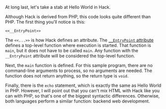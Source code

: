 At long last, let's take a stab at Hello World in Hack.

Although Hack is derived from PHP, this code looks quite
different than PHP. The first thing you'll notice is this:

```hack
<<__EntryPoint>>
```

The `<<...>>` is how Hack defines an attribute. The
[`__EntryPoint` attribute][1] defines a top-level function
where execution is started. That function is `main`, but it
does not have to be called `main`. Any function with the
`__EntryPoint` attribute will be considered the top-level
function.

Next, the `main` function is defined. For this sample program,
there are no command-line arguments to process, so no arguments are
needed. The function does not return anything, so the return type
is `void`.

Finally, there is the `echo` statement, which is exactly the same
as Hello World in PHP. However, I will point out that you can't mix
HTML with Hack like you can with PHP, so that's one of the biggest 
syntactic differences. Otherwise, both languages perform a similar 
function: backend web development.

[1]: https://docs.hhvm.com/hack/attributes/predefined-attributes#__entrypoint
